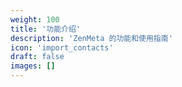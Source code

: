 ```yaml
---
weight: 100
title: '功能介绍'
description: 'ZenMeta 的功能和使用指南'
icon: 'import_contacts'
draft: false
images: []
---
```

<!-- 100 ~ 500 -->